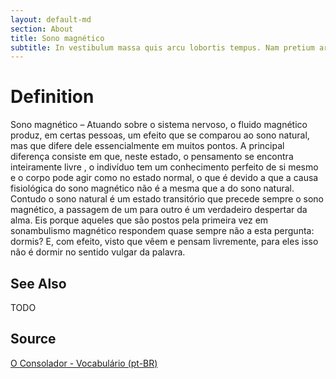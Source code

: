 ```yaml
---
layout: default-md
section: About
title: Sono magnético
subtitle: In vestibulum massa quis arcu lobortis tempus. Nam pretium arcu in odio vulputate luctus.
---
```


# Definition
Sono magnético – Atuando sobre o sistema nervoso, o fluido magnético produz, em certas pessoas, um efeito que se comparou ao sono natural, mas que difere dele essencialmente em muitos pontos. A principal diferença consiste em que, neste estado, o pensamento se encontra inteiramente livre , o indivíduo tem um conhecimento perfeito de si mesmo e o corpo pode agir como no estado normal, o que é devido a que a causa fisiológica do sono magnético não é a mesma que a do sono natural. Contudo o sono natural é um estado transitório que precede sempre o sono magnético, a passagem de um para outro é um verdadeiro despertar da alma. Eis porque aqueles que são postos pela primeira vez em sonambulismo magnético respondem quase sempre não a esta pergunta: dormis? E, com efeito, visto que vêem e pensam livremente, para eles isso não é dormir no sentido vulgar da palavra.


## See Also
TODO

## Source
[O Consolador - Vocabulário (pt-BR)](http://www.oconsolador.com.br/linkfixo/vocabulario/principal.html)

